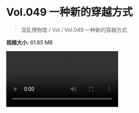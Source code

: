 # Vol.049 一种新的穿越方式

> 混乱博物馆 / Vol / Vol.049 一种新的穿越方式

**视频大小**: 61.85 MB

<div class="video"><video src="https://file.hsyhx.top/video/混乱博物馆/Vol/049.mp4" controls preload>🤔 您的浏览器不支持 video 标签</video></div>